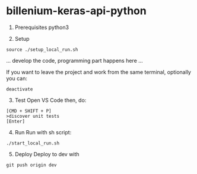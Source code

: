 # billenium-keras-api-python

1. Prerequisites
python3

2. Setup
```
source ./setup_local_run.sh
```

... develop the code, programming part happens here ...


If you want to leave the project and work from the same terminal, optionally you can:
```
deactivate
```

3. Test
Open VS Code then, do:

```
[CMD + SHIFT + P]
>discover unit tests
[Enter]
```

4. Run
Run with sh script:

```
./start_local_run.sh
```

5. Deploy
Deploy to dev with

```
git push origin dev
```

